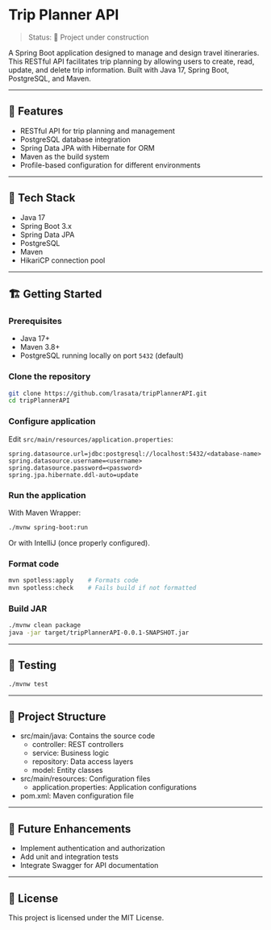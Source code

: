 # Trip Planner API

> Status: 🚧 Project under construction

A Spring Boot application designed to manage and design travel itineraries. This RESTful API facilitates trip planning by allowing users to create, read, update, and delete trip information.
Built with Java 17, Spring Boot, PostgreSQL, and Maven.

---

## 🚀 Features

- RESTful API for trip planning and management 
- PostgreSQL database integration 
- Spring Data JPA with Hibernate for ORM 
- Maven as the build system 
- Profile-based configuration for different environments
---

## 🧰 Tech Stack

- Java 17
- Spring Boot 3.x
- Spring Data JPA
- PostgreSQL
- Maven
- HikariCP connection pool

---

## 🏗️ Getting Started

### Prerequisites

- Java 17+
- Maven 3.8+
- PostgreSQL running locally on port `5432` (default)

### Clone the repository

```bash
git clone https://github.com/lrasata/tripPlannerAPI.git
cd tripPlannerAPI
```

### Configure application

Edit `src/main/resources/application.properties`:

```properties
spring.datasource.url=jdbc:postgresql://localhost:5432/<database-name>
spring.datasource.username=<username>
spring.datasource.password=<password>
spring.jpa.hibernate.ddl-auto=update
```

### Run the application

With Maven Wrapper:

```bash
./mvnw spring-boot:run
```

Or with IntelliJ (once properly configured).

### Format code

```bash
mvn spotless:apply    # Formats code
mvn spotless:check    # Fails build if not formatted
```

### Build JAR

```bash
./mvnw clean package
java -jar target/tripPlannerAPI-0.0.1-SNAPSHOT.jar
```
---
## 🧪 Testing

```bash
./mvnw test
```

---

## 📁 Project Structure
- src/main/java: Contains the source code
  - controller: REST controllers 
  - service: Business logic 
  - repository: Data access layers 
  - model: Entity classes
- src/main/resources: Configuration files 
  - application.properties: Application configurations 
- pom.xml: Maven configuration file

---
## 📌 Future Enhancements
- Implement authentication and authorization
- Add unit and integration tests
- Integrate Swagger for API documentation
---


## 📝 License

This project is licensed under the MIT License.
